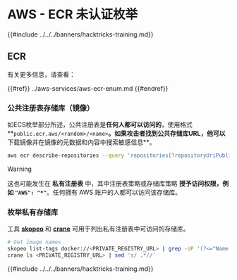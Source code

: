 # AWS - ECR 未认证枚举

{{#include ../../../banners/hacktricks-training.md}}

## ECR

有关更多信息，请查看：

{{#ref}}
../aws-services/aws-ecr-enum.md
{{#endref}}

### 公共注册表存储库（镜像）

如ECS枚举部分所述，公共注册表是**任何人都可以访问的**，使用格式**`public.ecr.aws/<random>/<name>`**。如果攻击者找到公共存储库URL，他可以**下载镜像并在镜像的元数据和内容中搜索敏感信息**。
```bash
aws ecr describe-repositories --query 'repositories[?repositoryUriPublic == `true`].repositoryName' --output text
```
> [!WARNING]
> 这也可能发生在 **私有注册表** 中，其中注册表策略或存储库策略 **授予访问权限，例如 `"AWS": "*"`**。任何拥有 AWS 账户的人都可以访问该存储库。

### 枚举私有存储库

工具 [**skopeo**](https://github.com/containers/skopeo) 和 [**crane**](https://github.com/google/go-containerregistry/blob/main/cmd/crane/doc/crane.md) 可用于列出私有注册表中可访问的存储库。
```bash
# Get image names
skopeo list-tags docker://<PRIVATE_REGISTRY_URL> | grep -oP '(?<=^Name: ).+'
crane ls <PRIVATE_REGISTRY_URL> | sed 's/ .*//'
```
{{#include ../../../banners/hacktricks-training.md}}
